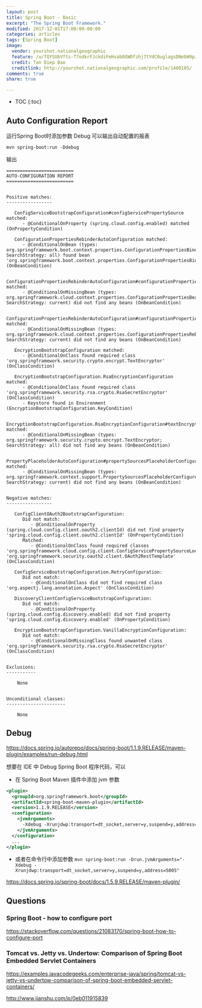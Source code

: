 ```yaml
---
layout: post
title: Spring Boot - Basic
excerpt: "The Spring Boot Framework."
modified: 2017-12-01T17:00:00-00:00
categories: articles
tags: [Spring Boot]
image:
  vendor: yourshot.nationalgeographic
  feature: /u/fQYSUbVfts-T7odkrFJckdiFeHvab0GWOfzhj7tYdC0uglagsDNebW9pJwPsKbRAU7WLPPNLE3KVWfmBfzfpV6yZn-R6tU9bgNzVvFSBLzuGKfuj9Ee-kjyzTD-j-wTCVkbusX3PKJL4RyKPgUqlxcSTYgJaorduD98L0sUzQhYRjDe6x1VR23afCuReacCL3b8GR6l3KXh1VIZ2n7vhzaRPAB4_CTgiVQ/
  credit: Tan Diep Bao
  creditlink: http://yourshot.nationalgeographic.com/profile/1400105/
comments: true
share: true

---
```


* TOC
{:toc}

## Auto Configuration Report
运行Spring Boot时添加参数 Debug 可以输出自动配置的报表

`mvn spring-boot:run -Ddebug`

输出

```
=========================
AUTO-CONFIGURATION REPORT
=========================


Positive matches:
-----------------

   ConfigServiceBootstrapConfiguration#configServicePropertySource matched:
      - @ConditionalOnProperty (spring.cloud.config.enabled) matched (OnPropertyCondition)

   ConfigurationPropertiesRebinderAutoConfiguration matched:
      - @ConditionalOnBean (types: org.springframework.boot.context.properties.ConfigurationPropertiesBindingPostProcessor; SearchStrategy: all) found bean 'org.springframework.boot.context.properties.ConfigurationPropertiesBindingPostProcessor' (OnBeanCondition)

   ConfigurationPropertiesRebinderAutoConfiguration#configurationPropertiesBeans matched:
      - @ConditionalOnMissingBean (types: org.springframework.cloud.context.properties.ConfigurationPropertiesBeans; SearchStrategy: current) did not find any beans (OnBeanCondition)

   ConfigurationPropertiesRebinderAutoConfiguration#configurationPropertiesRebinder matched:
      - @ConditionalOnMissingBean (types: org.springframework.cloud.context.properties.ConfigurationPropertiesRebinder; SearchStrategy: current) did not find any beans (OnBeanCondition)

   EncryptionBootstrapConfiguration matched:
      - @ConditionalOnClass found required class 'org.springframework.security.crypto.encrypt.TextEncryptor' (OnClassCondition)

   EncryptionBootstrapConfiguration.RsaEncryptionConfiguration matched:
      - @ConditionalOnClass found required class 'org.springframework.security.rsa.crypto.RsaSecretEncryptor' (OnClassCondition)
      - Keystore found in Environment (EncryptionBootstrapConfiguration.KeyCondition)

   EncryptionBootstrapConfiguration.RsaEncryptionConfiguration#textEncryptor matched:
      - @ConditionalOnMissingBean (types: org.springframework.security.crypto.encrypt.TextEncryptor; SearchStrategy: all) did not find any beans (OnBeanCondition)

   PropertyPlaceholderAutoConfiguration#propertySourcesPlaceholderConfigurer matched:
      - @ConditionalOnMissingBean (types: org.springframework.context.support.PropertySourcesPlaceholderConfigurer; SearchStrategy: current) did not find any beans (OnBeanCondition)


Negative matches:
-----------------

   ConfigClientOAuth2BootstrapConfiguration:
      Did not match:
         - @ConditionalOnProperty (spring.cloud.config.client.oauth2.clientId) did not find property 'spring.cloud.config.client.oauth2.clientId' (OnPropertyCondition)
      Matched:
         - @ConditionalOnClass found required classes 'org.springframework.cloud.config.client.ConfigServicePropertySourceLocator', 'org.springframework.security.oauth2.client.OAuth2RestTemplate' (OnClassCondition)

   ConfigServiceBootstrapConfiguration.RetryConfiguration:
      Did not match:
         - @ConditionalOnClass did not find required class 'org.aspectj.lang.annotation.Aspect' (OnClassCondition)

   DiscoveryClientConfigServiceBootstrapConfiguration:
      Did not match:
         - @ConditionalOnProperty (spring.cloud.config.discovery.enabled) did not find property 'spring.cloud.config.discovery.enabled' (OnPropertyCondition)

   EncryptionBootstrapConfiguration.VanillaEncryptionConfiguration:
      Did not match:
         - @ConditionalOnMissingClass found unwanted class 'org.springframework.security.rsa.crypto.RsaSecretEncryptor' (OnClassCondition)


Exclusions:
-----------

    None


Unconditional classes:
----------------------

    None
```

## Debug

https://docs.spring.io/autorepo/docs/spring-boot/1.1.9.RELEASE/maven-plugin/examples/run-debug.html

想要在 IDE 中 Debug Spring Boot 程序代码，可以

* 在 Spring Boot Maven 插件中添加 jvm 参数
```xml
<plugin>
  <groupId>org.springframework.boot</groupId>
  <artifactId>spring-boot-maven-plugin</artifactId>
  <version>1.1.9.RELEASE</version>
  <configuration>
    <jvmArguments>
      -Xdebug -Xrunjdwp:transport=dt_socket,server=y,suspend=y,address=5005
    </jvmArguments>
  </configuration>
  ...
</plugin>
```

* 或者在命令行中添加参数
`mvn spring-boot:run -Drun.jvmArguments="-Xdebug -Xrunjdwp:transport=dt_socket,server=y,suspend=y,address=5005"`

https://docs.spring.io/spring-boot/docs/1.5.9.RELEASE/maven-plugin/

## Questions
### Spring Boot - how to configure port

https://stackoverflow.com/questions/21083170/spring-boot-how-to-configure-port

### Tomcat vs. Jetty vs. Undertow: Comparison of Spring Boot Embedded Servlet Containers
https://examples.javacodegeeks.com/enterprise-java/spring/tomcat-vs-jetty-vs-undertow-comparison-of-spring-boot-embedded-servlet-containers/

http://www.jianshu.com/p/0eb011915839


[spring-boot]:https://projects.spring.io/spring-boot/
